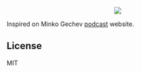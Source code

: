 <p align="center">
  <img src="https://raw.githubusercontent.com/skidrou/liga-podcast/master/src/assets/logo.png" />
</p>

Inspired on Minko Gechev [podcast](http://podcast.mgechev.com/) website.

## License

MIT
